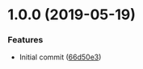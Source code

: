 # 1.0.0 (2019-05-19)


### Features

* Initial commit ([66d50e3](https://github.com/jasonwalsh/ansible-role-telegraf/commit/66d50e3))
